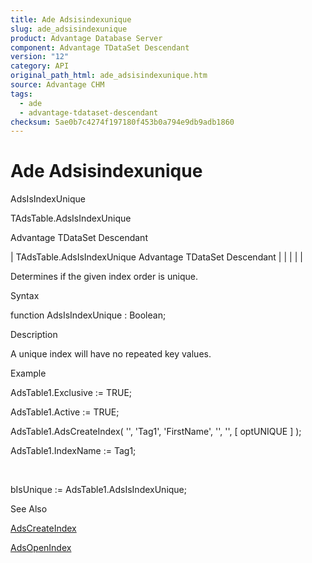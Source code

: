 ```yaml
---
title: Ade Adsisindexunique
slug: ade_adsisindexunique
product: Advantage Database Server
component: Advantage TDataSet Descendant
version: "12"
category: API
original_path_html: ade_adsisindexunique.htm
source: Advantage CHM
tags:
  - ade
  - advantage-tdataset-descendant
checksum: 5ae0b7c4274f197180f453b0a794e9db9adb1860
---
```


# Ade Adsisindexunique

AdsIsIndexUnique

TAdsTable.AdsIsIndexUnique

Advantage TDataSet Descendant

| TAdsTable.AdsIsIndexUnique  Advantage TDataSet Descendant |  |  |  |  |

Determines if the given index order is unique.

Syntax

function AdsIsIndexUnique : Boolean;

Description

A unique index will have no repeated key values.

Example

AdsTable1.Exclusive := TRUE;

AdsTable1.Active := TRUE;

AdsTable1.AdsCreateIndex( '', 'Tag1', 'FirstName', '', '', [ optUNIQUE ] );

AdsTable1.IndexName := Tag1;

 

bIsUnique := AdsTable1.AdsIsIndexUnique;

See Also

[AdsCreateIndex](ade_adscreateindex.md)

[AdsOpenIndex](ade_adsopenindex.md)

